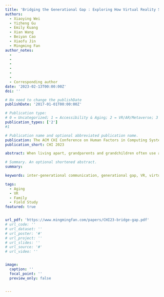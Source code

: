 ```yaml
---
title: 'Bridging the Generational Gap : Exploring How Virtual Reality Supports Remote Communication Between Grandparents and Grandchildren'
authors:
  - Xiaoying Wei
  - Yizheng Gu
  - Emily Kuang
  - Xian Wang
  - Beiyan Cao
  - Xiaofu Jin
  - Mingming Fan
author_notes:
  - 
  - 
  -
  - 
  - 
  -
  - Corresponding author
date: '2023-02-13T00:00:00Z'
doi: ''

# No need to change the publishDate 
publishDate: '2017-01-01T00:00:00Z'

# Publication type: 
# 0 = Uncategorized; 1 = Accessibility & Aging; 2 = VR/AR/Metaverse; 3 = Human-AI Collaboration; 4 = UX Methodology; 5 = Social Computing; 6 = Sensing;  7 = Thesis; 8 = Patent
publication_types: ['2']
#1

# Publication name and optional abbreviated publication name.
publication: The ACM CHI Conference on Human Factors in Computing Systems 2023
publication_short: CHI 2023

abstract: When living apart, grandparents and grandchildren often use audio-visual communication approaches to stay connected. However, these approaches seldom provide sufcient companionship and intimacy due to a lack of co-presence and spatial interaction, which can be fulflled by immersive virtual reality (VR). To understand how grandparents and grandchildren might leverage VR to facilitate their remote communication and better inform future design, we conducted a user-centered participatory design study with twelve pairs of grandparents and grandchildren. Results show that VR afords casual and equal communication by reducing the generational gap, and promotes conversation by ofering shared activities as bridges for connection. Participants preferred resemblant appearances on avatars for conveying well-being but created ideal selves for gaining playfulness. Based on the results, we contribute eight design implications that inform future VR-based grandparent- grandchild communications.

# Summary. An optional shortened abstract.
summary: 

keywords: inter-generational communication, generational gap, VR, virtual reality, aging, older adults, grandparents, grandchildren

tags:
  - Aging
  - VR
  - Family
  - Field Study
featured: true


url_pdf: 'https://www.mingmingfan.com/papers/CHI23-bridge-gap.pdf'
# url_code: ''
# url_dataset: ''
# url_poster: '#'
# url_project: ''
# url_slides: ''
# url_source: '#'
# url_video: ''


image:
  caption: ''
  focal_point: ''
  preview_only: false


---
```


<!-- put your youtube/Vimeo video ID here if possible -->
<!-- {{< youtube w7Ft2ymGmfc >}} -->



